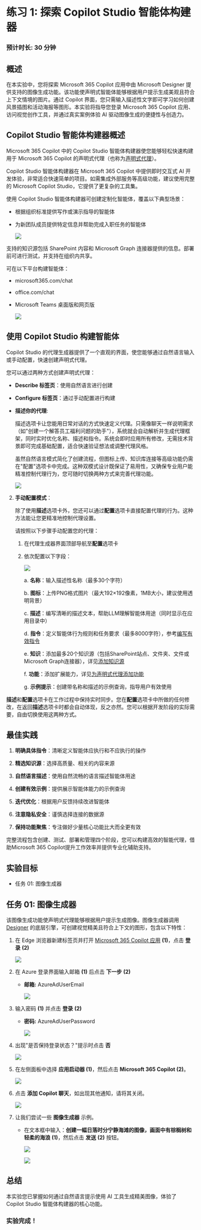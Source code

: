 # 练习 1: 探索 Copilot Studio 智能体构建器

### 预计时长: 30 分钟

## 概述

在本实验中，您将探索 Microsoft 365 Copilot 应用中由 Microsoft Designer 提供支持的图像生成功能。该功能使声明式智能体能够根据用户提示生成美观且符合上下文情境的图片。通过 Copilot 界面，您只需输入描述性文字即可学习如何创建风景插图和活动海报等图形。本实验将指导您登录 Microsoft 365 Copilot 应用、访问视觉创作工具，并通过真实案例体验 AI 驱动图像生成的便捷性与创造力。

## Copilot Studio 智能体构建器概述

Microsoft 365 Copilot 中的 Copilot Studio 智能体构建器使您能够轻松快速构建用于 Microsoft 365 Copilot 的声明式代理（也称为[声明式代理](https://learn.microsoft.com/en-us/microsoft-365-copilot/extensibility/overview-declarative-agent)）。

Copilot Studio 智能体构建器在 Microsoft 365 Copilot 中提供即时交互式 AI 开发体验，非常适合快速简单的项目。如需集成外部服务等高级功能，建议使用完整的 Microsoft Copilot Studio，它提供了更复杂的工具集。

使用 Copilot Studio 智能体构建器可创建定制化智能体，覆盖以下典型场景：
- 根据组织标准提供写作或演示指导的智能体
- 为新团队成员提供特定信息并帮助完成入职任务的智能体

    ![](./media/16.png)

支持的知识源包括 SharePoint 内容和 Microsoft Graph 连接器提供的信息。部署前可进行测试，并支持在组织内共享。

可在以下平台构建智能体：
- microsoft365.com/chat
- office.com/chat
- Microsoft Teams 桌面版和网页版

  ![](../media/17.png)

## 使用 Copilot Studio 构建智能体

Copilot Studio 的代理生成器提供了一个直观的界面，使您能够通过自然语言输入或手动配置，快速创建声明式代理。

您可以通过两种方式创建声明式代理：

- **Describe 标签页**：使用自然语言进行创建
- **Configure 标签页**：通过手动配置进行构建

- **描述你的代理**: 

    描述选项卡让您能用日常对话的方式快速定义代理。只需像聊天一样说明需求（如"创建一个解答员工福利问题的助手"），系统就会自动解析并生成代理框架，同时实时优化名称、描述和指令。系统会即时应用所有修改，无需技术背景即可完成基础配置，适合快速验证想法或调整代理风格。

    虽然自然语言模式简化了创建流程，但图标上传、知识库连接等高级功能仍需在"配置"选项卡中完成。这种双模式设计既保证了易用性，又确保专业用户能精准控制代理行为，您可随时切换两种方式来完善代理功能。

  ![](../media/18.png)

2. **手动配置模式**：

   除了使用**描述**选项卡外，您还可以通过**配置**选项卡直接配置代理的行为。这种方法能让您更精准地控制代理设置。

   请按照以下步骤手动配置您的代理：

   1. 在代理生成器界面顶部导航至**配置**选项卡

   2. 依次配置以下字段：

      ![](./media/19.png)

      a. **名称**：输入描述性名称（最多30个字符）  
      
      b. **图标**：上传PNG格式图片（最大192×192像素，1MB大小，建议使用透明背景）  
      
      c. **描述**：编写清晰的描述文本，帮助LLM理解智能体用途（同时显示在应用目录中）  
      
      d. **指令**：定义智能体行为规则和任务要求（最多8000字符），参考[编写有效指令](https://learn.microsoft.com/en-us/microsoft-365-copilot/extensibility/declarative-agent-instructions)  
      
      e. **知识**：添加最多20个知识源（包括SharePoint站点、文件夹、文件或Microsoft Graph连接器），详见[添加知识源](https://learn.microsoft.com/en-us/microsoft-365-copilot/extensibility/copilot-studio-agent-builder-build#add-knowledge-sources)  
      
      f. **功能**：添加扩展能力，详见[为声明式代理添加功能](https://learn.microsoft.com/en-us/microsoft-365-copilot/extensibility/add-agent-capabilities)  
      
      g. **示例提示**：创建带名称和描述的示例查询，指导用户有效使用

**描述**和**配置**选项卡在工作过程中保持实时同步。您在**配置**选项卡中所做的任何修改，在返回**描述**选项卡时都会自动体现，反之亦然。您可以根据开发阶段的实际需要，自由切换使用这两种方式。

## 最佳实践

1. **明确具体指令**：清晰定义智能体应执行和不应执行的操作  

2. **精选知识源**：选择高质量、相关的内容来源  

3. **自然语言描述**：使用自然流畅的语言描述智能体用途  

4. **创建有效示例**：提供展示智能体能力的示例查询  

5. **迭代优化**：根据用户反馈持续改进智能体  

6. **注意隐私安全**：谨慎选择连接的数据源  

7. **保持功能聚焦**：专注做好少量核心功能比大而全更有效  

完整流程包含创建、测试、部署和管理四个阶段，您可以构建高效的智能代理，借助Microsoft 365 Copilot提升工作效率并提供专业化辅助支持。

## 实验目标
- 任务 01: 图像生成器

## 任务 01: 图像生成器

该图像生成功能使声明式代理能够根据用户提示生成图像。图像生成器调用 [Designer](https://designer.microsoft.com/) 的底层引擎，可创建视觉精美且符合上下文的图形，包含以下特性：

1. 在 Edge 浏览器新建标签页并打开 [Microsoft 365 Copilot 应用](https://m365.cloud.microsoft/) **(1)**，点击 **登录** **(2)**

    ![](../media/10.png)

2. 在 Azure 登录界面输入邮箱 **(1)** 后点击 **下一步** **(2)**
   - **邮箱:** AzureAdUserEmail

     ![](../media/6.png)

3. 输入密码 **(1)** 并点击 **登录** **(2)**
   - **密码:** AzureAdUserPassword

      ![](../media/7.png)
   
4. 出现"是否保持登录状态？"提示时点击 **否**

   ![](../media/8.png)

5. 在左侧面板中选择 **应用启动器 (1)**，然后点击 **Microsoft 365 Copilot (2)**。

   ![](../media/11.png)

6. 点击 **添加 Copilot 聊天**，如出现其他通知，请将其关闭。

   ![](../media/12.png)

7. 让我们尝试一些 **图像生成器** 示例。

   * 在文本框中输入：**创建一幅日落时分宁静海滩的图像，画面中有棕榈树和轻柔的海浪** **(1)**，然后点击 **发送** **(2)** 按钮。

     ![](../media/14.png)
     
     ![](../media/13.png)

## 总结
本实验您已掌握如何通过自然语言提示使用 AI 工具生成精美图像，体验了 Copilot Studio 智能体构建器的核心功能。

### 实验完成！ 
